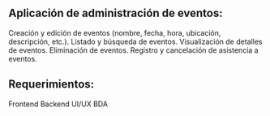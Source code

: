 ## Aplicación de administración de eventos:

Creación y edición de eventos (nombre, fecha, hora, ubicación, descripción, etc.).
Listado y búsqueda de eventos.
Visualización de detalles de eventos.
Eliminación de eventos.
Registro y cancelación de asistencia a eventos.

## Requerimientos:

Frontend
Backend
UI/UX
BDA
